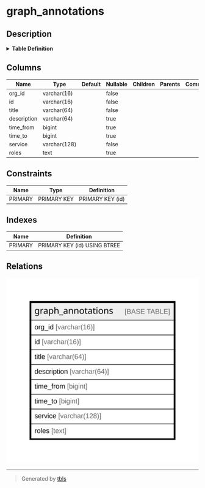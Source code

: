 # graph_annotations

## Description

<details>
<summary><strong>Table Definition</strong></summary>

```sql
CREATE TABLE `graph_annotations` (
  `org_id` varchar(16) NOT NULL,
  `id` varchar(16) NOT NULL,
  `title` varchar(64) NOT NULL,
  `description` varchar(64) DEFAULT NULL,
  `time_from` bigint DEFAULT NULL,
  `time_to` bigint DEFAULT NULL,
  `service` varchar(128) NOT NULL,
  `roles` text,
  PRIMARY KEY (`id`)
) ENGINE=InnoDB DEFAULT CHARSET=utf8mb4 COLLATE=utf8mb4_0900_ai_ci
```

</details>

## Columns

| Name | Type | Default | Nullable | Children | Parents | Comment |
| ---- | ---- | ------- | -------- | -------- | ------- | ------- |
| org_id | varchar(16) |  | false |  |  |  |
| id | varchar(16) |  | false |  |  |  |
| title | varchar(64) |  | false |  |  |  |
| description | varchar(64) |  | true |  |  |  |
| time_from | bigint |  | true |  |  |  |
| time_to | bigint |  | true |  |  |  |
| service | varchar(128) |  | false |  |  |  |
| roles | text |  | true |  |  |  |

## Constraints

| Name | Type | Definition |
| ---- | ---- | ---------- |
| PRIMARY | PRIMARY KEY | PRIMARY KEY (id) |

## Indexes

| Name | Definition |
| ---- | ---------- |
| PRIMARY | PRIMARY KEY (id) USING BTREE |

## Relations

![er](graph_annotations.svg)

---

> Generated by [tbls](https://github.com/k1LoW/tbls)
